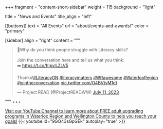 +++
fragment = "content-short-sidebar"
weight = 115
background = "light"

title = "News and Events"
title_align = "left" 

[[buttons]]
  text = "All Events"
  url = "about/events-and-awards/"
  color = "primary"

[sidebar]
  align = "right"
  content = """
<blockquote class="twitter-tweet" data-dnt="true"><p lang="en" dir="ltr">📢Why do you think people struggle with Literacy skills?<br><br>Join the conversation here and tell us what you think:<br>➡️ <a href="https://t.co/hIpvlLZLV5">https://t.co/hIpvlLZLV5</a><br><br>Thanks!<a href="https://twitter.com/hashtag/LiteracyON?src=hash&amp;ref_src=twsrc%5Etfw">#LiteracyON</a> <a href="https://twitter.com/hashtag/literacymatters?src=hash&amp;ref_src=twsrc%5Etfw">#literacymatters</a> <a href="https://twitter.com/hashtag/WRawesome?src=hash&amp;ref_src=twsrc%5Etfw">#WRawesome</a> <a href="https://twitter.com/hashtag/WaterlooRegion?src=hash&amp;ref_src=twsrc%5Etfw">#WaterlooRegion</a> <a href="https://twitter.com/hashtag/jointheconversation?src=hash&amp;ref_src=twsrc%5Etfw">#jointheconversation</a> <a href="https://t.co/O4BVtvM1dt">pic.twitter.com/O4BVtvM1dt</a></p>&mdash; Project READ (@ProjectREADWW) <a href="https://twitter.com/ProjectREADWW/status/1678798371128057860?ref_src=twsrc%5Etfw">July 11, 2023</a></blockquote> <script async src="https://platform.twitter.com/widgets.js" charset="utf-8"></script>
"""
+++

[Visit our YouTube Channel to learn more about FREE adult upgrading programs in Waterloo Region and Wellington County to help you reach your goals!](https://t.co/vfDON0HIBj)
{{< youtube id="9GQ43sGpGEk" autoplay="true" >}}